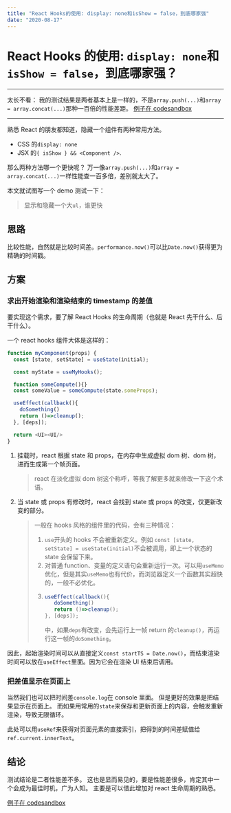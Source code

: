 ```yaml
---
title: "React Hooks的使用: display: none和isShow = false，到底哪家强"
date: "2020-08-17"
---
```


# React Hooks 的使用: `display: none`和`isShow = false`，到底哪家强？

---

太长不看：
我的测试结果是两者基本上是一样的，不是`array.push(...)`和`array = array.concat(...)`那种一百倍的性能差距。
[例子在 codesandbox](https://codesandbox.io/s/cssyuluojiyunsuandexianshi-yincanglistdeduibi-4prge)

---

熟悉 React 的朋友都知道，隐藏一个组件有两种常用方法。

- CSS 的`display: none`
- JSX 的`{ isShow } && <Component />`.

那么两种方法哪一个更快呢？
万一像`array.push(...)`和`array = array.concat(...)`一样性能查一百多倍，差别就太大了。

本文就试图写一个 demo 测试一下：

> 显示和隐藏一个大`ul`，谁更快

## 思路

比较性能，自然就是比较时间差。`performance.now()`可以比`Date.now()`获得更为精确的时间戳。

## 方案

### 求出开始渲染和渲染结束的 timestamp 的差值

要实现这个需求，要了解 React Hooks 的生命周期（也就是 React 先干什么、后干什么）。

一个 react hooks 组件大体是这样的：

```js
function myComponent(props) {
  const [state, setState] = useState(initial);

  const myState = useMyHooks();

  function someCompute(){}
  const someValue = someCompute(state.someProps);

  useEffect(callback(){
    doSomething()
    return ()=>cleanup();
  }, [deps]);

  return <UI><UI/>
}
```

1. 挂载时，react 根据 state 和 props，在内存中生成虚拟 dom 树、dom 树，进而生成第一个帧页面。
   > react 在淡化虚拟 dom 树这个称呼，等我了解更多就来修改一下这个术语。
2. 当 state 或 props 有修改时，react 会找到 state 或 props 的改变，仅更新改变的部分。
   > 一般在 hooks 风格的组件里的代码，会有三种情况：
   >
   > 1. `use`开头的 hooks 不会被重新定义。例如 `const [state, setState] = useState(initial)`不会被调用，即上一个状态的 state 会保留下来。
   > 2. 对普通 function、变量的定义语句会重新运行一次。可以用`useMemo`优化，但是其实`useMemo`也有代价，而浏览器定义一个函数其实超快的，一般不必优化。
   > 3. ```js
   >    useEffect(callback(){
   >       doSomething()
   >       return ()=>cleanup();
   >    }, [deps]);
   >    ```
   >    中，如果`deps`有改变，会先运行上一帧 return 的`cleanup()`，再运行这一帧的`doSomething`。

因此，起始渲染时间可以从直接定义`const startTS = Date.now()`，而结束渲染时间可以放在`useEffect`里面。因为它会在渲染 UI 结束后调用。

### 把差值显示在页面上

当然我们也可以把时间差`console.log`在 console 里面。
但是更好的效果是把结果显示在页面上。
而如果用常用的`state`来保存和更新页面上的内容，会触发重新渲染，导致无限循环。

此处可以用`useRef`来获得对页面元素的直接索引，把得到的时间差赋值给`ref.current.innerText`。

## 结论

测试结论是二者性能差不多。
这也是显而易见的，要是性能差很多，肯定其中一个会成为最佳时机，广为人知。
主要是可以借此增加对 react 生命周期的熟悉。

[例子在 codesandbox](https://codesandbox.io/s/cssyuluojiyunsuandexianshi-yincanglistdeduibi-4prge)
